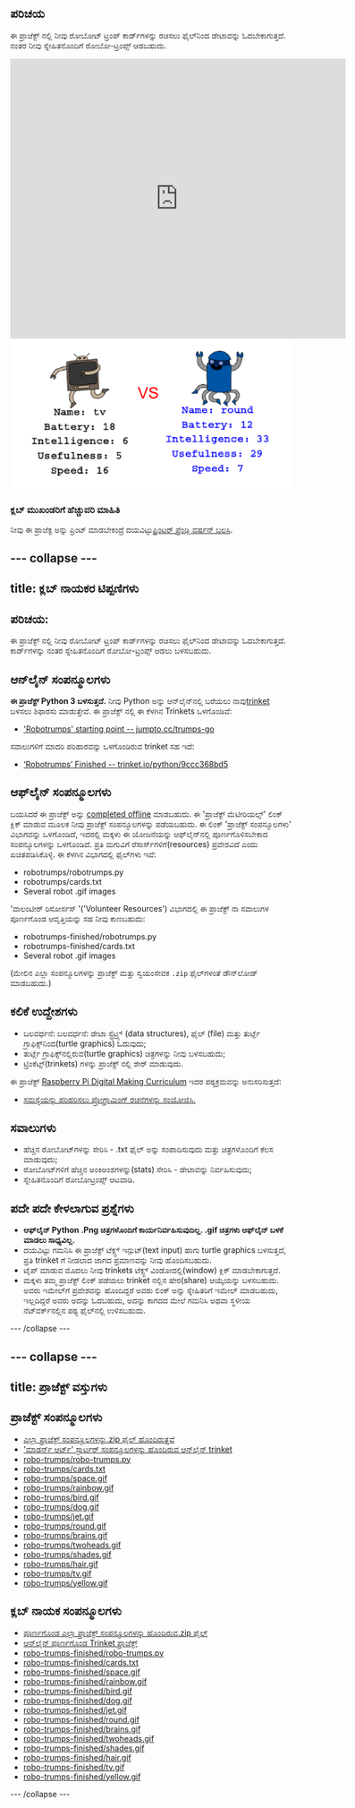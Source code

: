 ## ಪರಿಚಯ

ಈ ಪ್ರಾಜೆಕ್ಟ್ ನಲ್ಲಿ ನೀವು ರೋಬೋಟ್ ಟ್ರಂಪ್ ಕಾರ್ಡ್‌ಗಳನ್ನು ರಚಿಸಲು ಫೈಲ್‌ನಿಂದ ಡೇಟಾವನ್ನು ಓದಬೇಕಾಗುತ್ತದೆ. ನಂತರ ನೀವು ಸ್ನೇಹಿತನೊಂದಿಗೆ ರೋಬೋ-ಟ್ರಂಪ್ಸ್ ಆಡಬಹುದು.

<div class="trinket">
  <iframe src="https://trinket.io/embed/python/9ccc368bd5?outputOnly=true&start=result" width="600" height="500" frameborder="0" marginwidth="0" marginheight="0" allowfullscreen>
  </iframe>
  <img src="images/robotrumps-finished.png">
</div>

### ಕ್ಲಬ್ ಮುಖಂಡರಿಗೆ ಹೆಚ್ಚುವರಿ ಮಾಹಿತಿ

ನೀವು ಈ ಪ್ರಾಜೆಕ್ಟ ಅನ್ನು ಪ್ರಿಂಟ್ ಮಾಡಬೇಕಂದ್ರೆ ದಯವಿಟ್ಟು[ಪ್ರಿಂಟರ್ ಫ್ರೆಂಡ್ಲಿ ವರ್ಷನ್ ಬಲಸಿ](https://projects.raspberrypi.org/en/projects/robo-trumps/print).

## \--- collapse \---

## title: ಕ್ಲಬ್ ನಾಯಕರ ಟಿಪ್ಪಣಿಗಳು

## ಪರಿಚಯ:

ಈ ಪ್ರಾಜೆಕ್ಟ್ ನಲ್ಲಿ ನೀವು ರೋಬೋಟ್ ಟ್ರಂಪ್ ಕಾರ್ಡ್‌ಗಳನ್ನು ರಚಿಸಲು ಫೈಲ್‌ನಿಂದ ಡೇಟಾವನ್ನು ಓದಬೇಕಾಗುತ್ತದೆ. ಕಾರ್ಡ್‌ಗಳನ್ನು ನಂತರ ಸ್ನೇಹಿತನೊಂದಿಗೆ ರೋಬೋ-ಟ್ರಂಪ್ಸ್ ಆಡಲು ಬಳಸಬಹುದು.

## ಆನ್‌ಲೈನ್ ಸಂಪನ್ಮೂಲಗಳು

**ಈ ಪ್ರಾಜೆಕ್ಟ್ Python 3 ಬಳಸುತ್ತದೆ.** ನೀವು Python ಅನ್ನು ಆನ್‌ಲೈನ್‌ನಲ್ಲಿ ಬರೆಯಲು ನಾವು[trinket](https://trinket.io/) ಬಳಸಲು ಶಿಫಾರಸು ಮಾಡುತ್ತೇವೆ. ಈ ಪ್ರಾಜೆಕ್ಟ್ ನಲ್ಲಿ ಈ ಕೆಳಗಿನ Trinkets ಒಳಗೊಂಡಿವೆ:

* ['Robotrumps' starting point -- jumpto.cc/trumps-go](http://jumpto.cc/trumps-go)

ಸವಾಲುಗಳಿಗೆ ಮಾದರಿ ಪರಿಹಾರವನ್ನು ಒಳಗೊಂಡಿರುವ trinket ಸಹ ಇದೆ:

* [‘Robotrumps’ Finished -- trinket.io/python/9ccc368bd5](https://trinket.io/python/9ccc368bd5)

## ಆಫ್‌ಲೈನ್ ಸಂಪನ್ಮೂಲಗಳು

ಬಯಸಿದರೆ ಈ ಪ್ರಾಜೆಕ್ಟ್ ಅನ್ನು [completed offline](https://www.codeclubprojects.org/en-GB/resources/python-working-offline/) ಮಾಡಬಹುದು. ಈ 'ಪ್ರಾಜೆಕ್ಟ್ ಮೆಟೀರಿಯಲ್ಸ್' ಲಿಂಕ್ ಕ್ಲಿಕ್ ಮಾಡುವ ಮೂಲಕ ನೀವು ಪ್ರಾಜೆಕ್ಟ್ ಸಂಪನ್ಮೂಲಗಳನ್ನು ಪಡೆಯಬಹುದು. ಈ ಲಿಂಕ್ 'ಪ್ರಾಜೆಕ್ಟ್ ಸಂಪನ್ಮೂಲಗಳು' ವಿಭಾಗವನ್ನು ಒಳಗೊಂಡಿದೆ, ಇದರಲ್ಲಿ ಮಕ್ಕಳು ಈ ಯೋಜನೆಯನ್ನು ಆಫ್‌ಲೈನ್‌ನಲ್ಲಿ ಪೂರ್ಣಗೊಳಿಸಬೇಕಾದ ಸಂಪನ್ಮೂಲಗಳನ್ನು ಒಳಗೊಂಡಿದೆ. ಪ್ರತಿ ಮಗುವಿಗೆ ರೆಸಾರ್ಸ್‌ಗಳಿಗೆ(resources) ಪ್ರವೇಶವಿದೆ ಎಂದು ಖಚಿತಪಡಿಸಿಕೊಳ್ಳಿ. ಈ ಕೆಳಗಿನ ವಿಭಾಗದಲ್ಲಿ ಫೈಲ್‌ಗಳು ಇವೆ:

* robotrumps/robotrumps.py
* robotrumps/cards.txt
* Several robot .gif images

'ವಾಲಂಟೀರ್ ರಿಸೋರ್ಸಸ್ '('Volunteer Resources') ವಿಭಾಗದಲ್ಲಿ ಈ ಪ್ರಾಜೆಕ್ಟ್ ನಾ ಸವಾಲುಗಳ ಪೂರ್ಣಗೊಂಡ ಆವೃತ್ತಿಯನ್ನು ಸಹ ನೀವು ಕಾಣಬಹುದು:

* robotrumps-finished/robotrumps.py
* robotrumps-finished/cards.txt
* Several robot .gif images

(ಮೇಲಿನ ಎಲ್ಲಾ ಸಂಪನ್ಮೂಲಗಳನ್ನು ಪ್ರಾಜೆಕ್ಟ್ ಮತ್ತು ಸ್ವಯಂಸೇವಕ `.zip` ಫೈಲ್‌ಗಳಂತೆ ಡೌನ್‌ಲೋಡ್ ಮಾಡಬಹುದು.)

## ಕಲಿಕೆ ಉದ್ದೇಶಗಳು

* ಬಲವರ್ಧನೆ: ಬಲವರ್ಧನೆ: ಡೇಟಾ ಸ್ಟ್ರೆಟ್ರ್ಸ್ (data structures), ಫೈಲ್ (file) ಮತ್ತು ತುರ್ಟ್ಲೆ ಗ್ರಾಫಿಕ್ಸ್‌ನಿಂದ(turtle graphics) ಓದುವುದು;
* ತುರ್ಟ್ಲೆ ಗ್ರಾಫಿಕ್ಸ್‌ನಲ್ಲಿರುವ(turtle graphics) ಚಿತ್ರಗಳನ್ನು ನೀವು ಬಳಸಬಹುದು;
* ಟ್ರಿಂಕೆಟ್ಸ್(trinkets) ಗಳನ್ನು ಪ್ರಾಜೆಕ್ಟ್ ನಲ್ಲಿ ಶೇರ್ ಮಾಡುವುದು.

ಈ ಪ್ರಾಜೆಕ್ಟ್ [Raspberry Pi Digital Making Curriculum](http://rpf.io/curriculum) ಇದರ ಪಠ್ಯಕ್ರಮವನ್ನು ಅನುಸರಿಸುತ್ತದೆ:

* [ಸಮಸ್ಯೆಯನ್ನು ಪರಿಹರಿಸಲು ಪ್ರೋಗ್ರಾಮಿಂಗ್ ರಚನೆಗಳನ್ನು ಸಂಯೋಜಿಸಿ.](https://www.raspberrypi.org/curriculum/programming/builder)

## ಸವಾಲುಗಳು

* ಹೆಚ್ಚಿನ ರೋಬೋಟ್‌ಗಳನ್ನು ಸೇರಿಸಿ - .txt ಫೈಲ್ ಅನ್ನು ಸಂಪಾದಿಸುವುದು ಮತ್ತು ಚಿತ್ರಗಳೊಂದಿಗೆ ಕೆಲಸ ಮಾಡುವುದು;
* ರೋಬೋಟ್‌ಗಳಿಗೆ ಹೆಚ್ಚಿನ ಅಂಕಿಅಂಶಗಳನ್ನು(stats) ಸೇರಿಸಿ - ಡೇಟಾವನ್ನು ನಿರ್ವಹಿಸುವುದು;
* ಸ್ನೇಹಿತನೊಂದಿಗೆ ರೋಬೋಟ್ರಂಪ್ಸ್ ಆಟವಾಡಿ.

## ಪದೇ ಪದೇ ಕೇಳಲಾಗುವ ಪ್ರಶ್ನೆಗಳು

* **ಆಫ್‌ಲೈನ್ Python .Png ಚಿತ್ರಗಳೊಂದಿಗೆ ಕಾರ್ಯನಿರ್ವಹಿಸುವುದಿಲ್ಲ. .gif ಚಿತ್ರಗಳು ಆಫ್‌ಲೈನ್ ಬಳಕೆ ಮಾಡಲು ಸಾಧ್ಯವಿಲ್ಲ.**
* ದಯವಿಟ್ಟು ಗಮನಿಸಿ ಈ ಪ್ರಾಜೆಕ್ಟ್ ಟೆಕ್ಸ್ಟ್ ಇನ್ಪುಟ್(text input) ಹಾಗು turtle graphics ಬಳಸುತ್ತದೆ, ಪ್ರತಿ trinket ‌ಗೆ ನೀಡಲಾದ ಜಾಗದ ಪ್ರಮಾಣವನ್ನು ನೀವು ಹೊಂದಿಸಬಹುದು.
* ಟೈಪ್ ಮಾಡುವ ಮೊದಲು ನೀವು trinkets ಟೆಕ್ಸ್ಟ್ ವಿಂಡೋದಲ್ಲಿ(window) ಕ್ಲಿಕ್ ಮಾಡಬೇಕಾಗುತ್ತದೆ.
* ಮಕ್ಕಳು ತಮ್ಮ ಪ್ರಾಜೆಕ್ಟ್ ಲಿಂಕ್ ಪಡೆಯಲು trinket ‌ನಲ್ಲಿನ ಷೇರ(share) ಆಯ್ಕೆಯನ್ನು ಬಳಸಬಹುದು. ಅವರು ಇಮೇಲ್‌ಗೆ ಪ್ರವೇಶವನ್ನು ಹೊಂದಿದ್ದರೆ ಅವರು ಲಿಂಕ್ ಅನ್ನು ಸ್ನೇಹಿತರಿಗೆ ಇಮೇಲ್ ಮಾಡಬಹುದು, ಇಲ್ಲದಿದ್ದರೆ ಅವರು ಅದನ್ನು ಓದಬಹುದು, ಅದನ್ನು ಕಾಗದದ ಮೇಲೆ ಗಮನಿಸಿ ಅಥವಾ ಸ್ಥಳೀಯ ನೆಟ್‌ವರ್ಕ್‌ನಲ್ಲಿನ ಪಠ್ಯ ಫೈಲ್‌ನಲ್ಲಿ ಉಳಿಸಬಹುದು.

\--- /collapse \---

## \--- collapse \---

## title: ಪ್ರಾಜೆಕ್ಟ್ ವಸ್ತುಗಳು

## ಪ್ರಾಜೆಕ್ಟ್ ಸಂಪನ್ಮೂಲಗಳು

* [ಎಲ್ಲಾ ಪ್ರಾಜೆಕ್ಟ್ ಸಂಪನ್ಮೂಲಗಳನ್ನು.zip ಫೈಲ್ ಹೊಂದಿರುತ್ತವೆ](resources/robo-trumps-project-resources.zip)
* ['ಮಾಡರ್ನ್ ಆರ್ಟ್' ಸ್ಟಾರ್ಟರ್ ಸಂಪನ್ಮೂಲಗಳನ್ನು ಹೊಂದಿರುವ ಆನ್‌ಲೈನ್ trinket](http://jumpto.cc/trumps-go)
* [robo-trumps/robo-trumps.py](resources/robo-trumps-robo-trumps.py)
* [robo-trumps/cards.txt](resources/robo-trumps-cards.txt)
* [robo-trumps/space.gif](resources/robo-trumps-space.gif)
* [robo-trumps/rainbow.gif](resources/robo-trumps-rainbow.gif)
* [robo-trumps/bird.gif](resources/robo-trumps-bird.gif)
* [robo-trumps/dog.gif](resources/robo-trumps-dog.gif)
* [robo-trumps/jet.gif](resources/robo-trumps-jet.gif)
* [robo-trumps/round.gif](resources/robo-trumps-round.gif)
* [robo-trumps/brains.gif](resources/robo-trumps-brains.gif)
* [robo-trumps/twoheads.gif](resources/robo-trumps-twoheads.gif)
* [robo-trumps/shades.gif](resources/robo-trumps-shades.gif)
* [robo-trumps/hair.gif](resources/robo-trumps-hair.gif)
* [robo-trumps/tv.gif](resources/robo-trumps-tv.gif)
* [robo-trumps/yellow.gif](resources/robo-trumps-yellow.gif)

## ಕ್ಲಬ್ ನಾಯಕ ಸಂಪನ್ಮೂಲಗಳು

* [ಪೂರ್ಣಗೊಂಡ ಎಲ್ಲಾ ಪ್ರಾಜೆಕ್ಟ್ ಸಂಪನ್ಮೂಲಗಳನ್ನು ಹೊಂದಿರುವ.zip ಫೈಲ್](resources/robotrumps-volunteer-resources.zip)
* [ಆನ್‌ಲೈನ್ ಪೂರ್ಣಗೊಂಡ Trinket ಪ್ರಾಜೆಕ್ಟ್](https://trinket.io/python/9ccc368bd5)
* [robo-trumps-finished/robo-trumps.py](resources/robo-trumps-finished-robo-trumps.py)
* [robo-trumps-finished/cards.txt](resources/robo-trumps-finished-cards.txt)
* [robo-trumps-finished/space.gif](resources/robo-trumps-finished-space.gif)
* [robo-trumps-finished/rainbow.gif](resources/robo-trumps-finished-rainbow.gif)
* [robo-trumps-finished/bird.gif](resources/robo-trumps-finished-bird.gif)
* [robo-trumps-finished/dog.gif](resources/robo-trumps-finished-dog.gif)
* [robo-trumps-finished/jet.gif](resources/robo-trumps-finished-jet.gif)
* [robo-trumps-finished/round.gif](resources/robo-trumps-finished-round.gif)
* [robo-trumps-finished/brains.gif](resources/robo-trumps-finished-brains.gif)
* [robo-trumps-finished/twoheads.gif](resources/robo-trumps-finished-twoheads.gif)
* [robo-trumps-finished/shades.gif](resources/robo-trumps-finished-shades.gif)
* [robo-trumps-finished/hair.gif](resources/robo-trumps-finished-hair.gif)
* [robo-trumps-finished/tv.gif](resources/robo-trumps-finished-tv.gif)
* [robo-trumps-finished/yellow.gif](resources/robo-trumps-finished-yellow.gif)

\--- /collapse \---